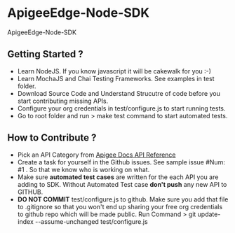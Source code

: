 # ApigeeEdge-Node-SDK
ApigeeEdge-Node-SDK

## Getting Started ?

* Learn NodeJS. If you know javascript it will be cakewalk for you :-)
* Learn MochaJS and Chai Testing Frameworks. See examples in test folder.
* Download Source Code and Understand Strucutre of code before you start contributing missing APIs.
* Configure your org credentials in test/configure.js to start running tests.
* Go to root folder and run > make test command to start automated tests.

## How to Contribute ?

* Pick an API Category from [Apigee Docs API Reference](http://apigee.com/docs/api/developers-0)
* Create a task for yourself in the Github issues. See sample issue #Num: #1 . So that we know who is working on what.
* Make sure **automated test cases** are written for the each API you are adding to SDK. Without Automated Test case **don't push** any new API to GITHUB.
* **DO NOT COMMIT** test/configure.js to github. Make sure you add that file to .gitignore so that you won't end up sharing your free org credentials to github repo which will be made public. Run Command > git update-index --assume-unchanged test/configure.js
